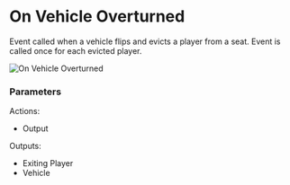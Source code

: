 # On Vehicle Overturned



Event called when a vehicle flips and evicts a player from a seat. Event is called once for each evicted player.

![On Vehicle Overturned](../../.gitbook/assets/images/scripting/events/onvehicleoverturned.png)

### Parameters

Actions:

- Output

Outputs:

- Exiting Player
- Vehicle
